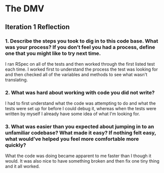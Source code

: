 # The DMV

## Iteration 1 Reflection

### 1. Describe the steps you took to dig in to this code base. What was your process? If you don’t feel you had a process, define one that you might like to try next time.

I ran RSpec on all of the tests and then worked through the first listed test each time. I worked first to understand the process the test was looking for and then checked all of the variables and methods to see what wasn't translating.

### 2. What was hard about working with code you did not write?

I had to first understand what the code was attempting to do and what the tests were set up for before I could debug it, whereas when the tests were written by myself I already have some idea of what I'm looking for.

### 3. What was easier than you expected about jumping in to an unfamiliar codebase? What made it easy? If nothing felt easy, what would’ve helped you feel more comfortable more quickly?

What the code was doing became apparent to me faster than I though it would. It was also nice to have something broken and then fix one tiny thing and it all worked.